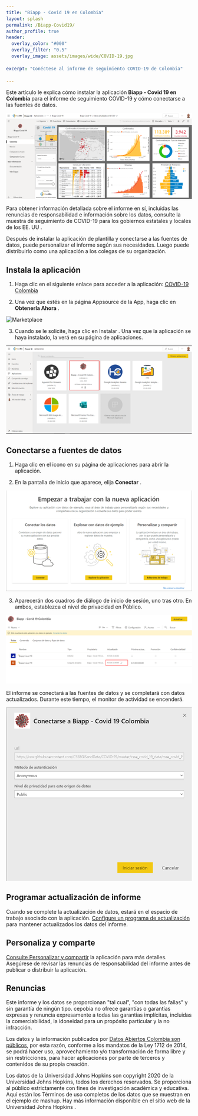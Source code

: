 ```yaml
---
title: "Biapp - Covid 19 en Colombia"
layout: splash
permalink: /Biapp-Covid19/
author_profile: true
header:
  overlay_color: "#000"
  overlay_filter: "0.5"  
  overlay_image: assets/images/wide/COVID-19.jpg

excerpt: "Conéctese al informe de seguimiento COVID-19 de Colombia"

---
```


Este artículo le explica cómo instalar la aplicación **Biapp - Covid 19 en Colombia** para el informe de seguimiento COVID-19 y cómo conectarse a las fuentes de datos.

![Biapp Covid 19 Colombia](/assets/images/biapps/BiappCovid19.png)

Para obtener información detallada sobre el informe en sí, incluidas las renuncias de responsabilidad e información sobre los datos, consulte la muestra de seguimiento de COVID-19 para los gobiernos estatales y locales de los EE. UU .

Después de instalar la aplicación de plantilla y conectarse a las fuentes de datos, puede personalizar el informe según sus necesidades. Luego puede distribuirlo como una aplicación a los colegas de su organización.

## Instala la aplicación

1. Haga clic en el siguiente enlace para acceder a la aplicación: [COVID-19 Colombia]()

2. Una vez que estés en la página Appsource de la App, haga clic en **Obtenerla Ahora** .

![Marketplace](/assets/images/biapps/)

3. Cuando se le solicite, haga clic en Instalar . Una vez que la aplicación se haya instalado, la verá en su página de aplicaciones.

![](/assets/images/biapps/AppsCovid.png)

## Conectarse a fuentes de datos

1. Haga clic en el icono en su página de aplicaciones para abrir la aplicación.

2. En la pantalla de inicio que aparece, elija **Conectar** .

![](/assets/images/biapps/Conectar.png)

3. Aparecerán dos cuadros de diálogo de inicio de sesión, uno tras otro. En ambos, establezca el nivel de privacidad en Público.

![](/assets/images/biapps/Datos2.png)

El informe se conectará a las fuentes de datos y se completará con datos actualizados. Durante este tiempo, el monitor de actividad se encenderá.

![](/assets/images/biapps/datos.png)

## Programar actualización de informe

Cuando se complete la actualización de datos, estará en el espacio de trabajo asociado con la aplicación. [Configure un programa de actualización](https://docs.microsoft.com/en-us/power-bi/connect-data/refresh-scheduled-refresh) para mantener actualizados los datos del informe.

## Personaliza y comparte

[Consulte Personalizar y compartir](https://docs.microsoft.com/es-us/power-bi/connect-data/service-template-apps-install-distribute#customize-and-share-the-app) la aplicación para más detalles. Asegúrese de revisar las renuncias de responsabilidad del informe antes de publicar o distribuir la aplicación.

## Renuncias

Este informe y los datos se proporcionan "tal cual", "con todas las fallas" y sin garantía de ningún tipo. cepobia no ofrece garantías o garantías expresas y renuncia expresamente a todas las garantías implícitas, incluidas la comerciabilidad, la idoneidad para un propósito particular y la no infracción.

Los datos y la información publicados por [Datos Abiertos Colombia son públicos](https://herramientas.datos.gov.co/es/terms-and-conditions-es), por esta razón, conforme a los mandatos de la Ley 1712 de 2014, se podrá hacer uso, aprovechamiento y/o transformación de forma libre y sin restricciones, para hacer aplicaciones por parte de terceros y contenidos de su propia creación.

Los datos de la Universidad Johns Hopkins son copyright 2020 de la Universidad Johns Hopkins, todos los derechos reservados. Se proporciona al público estrictamente con fines de investigación académica y educativa. Aquí están los Términos de uso completos de los datos que se muestran en el ejemplo de mashup. Hay más información disponible en el sitio web de la Universidad Johns Hopkins .